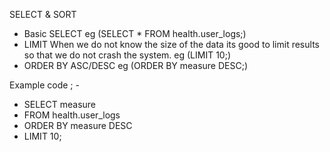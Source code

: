 SELECT &  SORT
- Basic SELECT eg (SELECT * FROM health.user_logs;)
- LIMIT When we do not know the size of the data its good to limit results so that we do not crash the system. eg (LIMIT 10;)
- ORDER BY ASC/DESC eg (ORDER BY measure DESC;)

Example code ; -
- SELECT measure 
- FROM health.user_logs
- ORDER BY measure DESC
- LIMIT 10;
